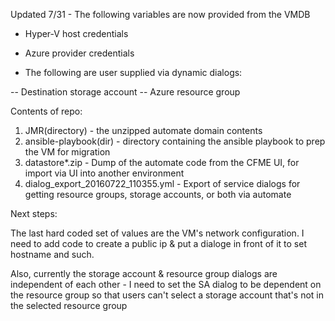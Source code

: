 Updated 7/31 - The following variables are now provided from the VMDB

- Hyper-V host credentials
- Azure provider credentials

- The following are user supplied via dynamic dialogs:

-- Destination storage account
-- Azure resource group

Contents of repo:

1. JMR(directory) - the unzipped automate domain contents
2. ansible-playbook(dir) - directory containing the ansible playbook to prep the VM for migration
3. datastore*.zip - Dump of the automate code from the CFME UI, for import via UI into another environment
4. dialog_export_20160722_110355.yml - Export of service dialogs for getting resource groups, storage accounts, or both via automate



Next steps:  

The last hard coded set of values are the VM's network configuration.  I need to add code to create a public ip & put a dialoge in front of it to set hostname and such.  

Also, currently the storage account & resource group dialogs are independent of each other - I need to set the SA dialog to be dependent on the resource group so that users can't select a storage account that's not in the selected resource group
